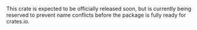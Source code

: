 This crate is expected to be officially released soon, but is currently being reserved to prevent name conflicts before the package is fully ready for crates.io.